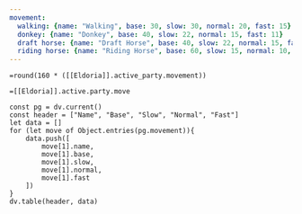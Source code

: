 ```yaml
---
movement:
  walking: {name: "Walking", base: 30, slow: 30, normal: 20, fast: 15}
  donkey: {name: "Donkey", base: 40, slow: 22, normal: 15, fast: 11}
  draft horse: {name: "Draft Horse", base: 40, slow: 22, normal: 15, fast: 11}
  riding horse: {name: "Riding Horse", base: 60, slow: 15, normal: 10, fast: 8}
---
```

`=round(160 * ([[Eldoria]].active_party.movement))`

`=[[Eldoria]].active.party.move`
 
```dataviewjs
const pg = dv.current()
const header = ["Name", "Base", "Slow", "Normal", "Fast"]
let data = []
for (let move of Object.entries(pg.movement)){
	data.push([
		move[1].name,
		move[1].base,
		move[1].slow,
		move[1].normal,
		move[1].fast
	])
}
dv.table(header, data)
```